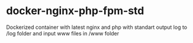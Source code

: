 # docker-nginx-php-fpm-std
Dockerized container with latest nginx and php with standart output log to /log folder
and input www files in /www folder
